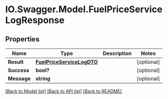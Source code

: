 # IO.Swagger.Model.FuelPriceServiceLogResponse
## Properties

Name | Type | Description | Notes
------------ | ------------- | ------------- | -------------
**Result** | [**FuelPriceServiceLogDTO**](FuelPriceServiceLogDTO.md) |  | [optional] 
**Success** | **bool?** |  | [optional] 
**Message** | **string** |  | [optional] 

[[Back to Model list]](../README.md#documentation-for-models) [[Back to API list]](../README.md#documentation-for-api-endpoints) [[Back to README]](../README.md)

